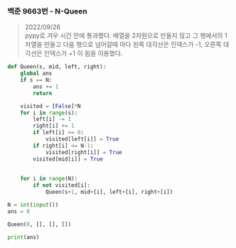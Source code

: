 ### 백준 9663번 - N-Queen

> 2022/09/26 <br>
> pypy로 겨우 시간 안에 통과했다.
> 배열을 2차원으로 만들지 않고 그 행에서의 1차열을 만들고 다음 행으로 넘어갈때 마다 왼쪽 대각선은 인덱스가 -1, 오른쪽 대각선은 인덱스가 +1 이 됨을 이용했다.

```python
def Queen(s, mid, left, right):
    global ans
    if s == N:
        ans += 1
        return 

    visited = [False]*N
    for i in range(s):
        left[i] -= 1
        right[i] += 1
        if left[i] >= 0:
            visited[left[i]] = True
        if right[i] <= N-1:
            visited[right[i]] = True
        visited[mid[i]] = True
        
        
    for i in range(N):
        if not visited[i]:
            Queen(s+1, mid+[i], left+[i], right+[i]) 

N = int(input())
ans = 0

Queen(0, [], [], [])

print(ans)
```